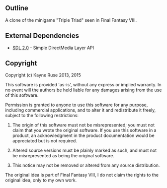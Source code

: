 ## Outline

A clone of the minigame "Triple Triad" seen in Final Fantasy VIII.

## External Dependencies

* [SDL 2.0](http://www.libsdl.org/) - Simple DirectMedia Layer API

## Copyright

Copyright (c) Kayne Ruse 2013, 2015

This software is provided 'as-is', without any express or implied warranty. In no event will the authors be held liable for any damages arising from the use of this software.

Permission is granted to anyone to use this software for any purpose, including commercial applications, and to alter it and redistribute it freely, subject to the following restrictions:

   1. The origin of this software must not be misrepresented; you must not claim that you wrote the original software. If you use this software in a product, an acknowledgment in the product documentation would be appreciated but is not required.

   2. Altered source versions must be plainly marked as such, and must not be misrepresented as being the original software.

   3. This notice may not be removed or altered from any source distribution.

The original idea is part of Final Fantasy VIII, I do not claim the rights to the original idea, only to my own work.